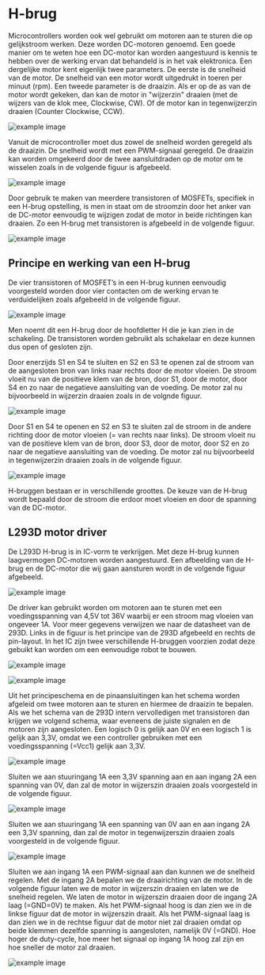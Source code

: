 # H-brug

Microcontrollers worden ook wel gebruikt om motoren aan te sturen die op gelijkstroom werken.
Deze worden DC-motoren genoemd. Een goede manier om te weten hoe een DC-motor kan worden aangestuurd is kennis te hebben over de werking ervan dat behandeld is in het vak elektronica.
Een dergelijke motor kent eigenlijk twee parameters.
De eerste is de snelheid van de motor. De snelheid van een motor wordt uitgedrukt in toeren per minuut (rpm).
Een tweede parameter is de draaizin. Als er op de as van de motor wordt gekeken, dan kan de motor in "wijzerzin" draaien (met de wijzers van de klok mee, Clockwise, CW). Of de motor kan in tegenwijzerzin draaien (Counter Clockwise, CCW).

![example image](./images/motor1.png "An exemplary image")

Vanuit de microcontroller moet dus zowel de snelheid worden geregeld als de draaizin.
De snelheid wordt met een PWM-signaal geregeld.
De draaizin kan worden omgekeerd door de twee aansluitdraden op de motor om te wisselen zoals in de volgende figuur is afgebeeld.

![example image](./images/motor2.png "An exemplary image")

Door gebruik te maken van meerdere transistoren of MOSFETs, specifiek in een H-brug opstelling, is men in staat om de stroomzin door het anker van de DC-motor eenvoudig te wijzigen zodat de motor in beide richtingen kan draaien. Zo een H-brug met transistoren is afgebeeld in de volgende figuur.

![example image](./images/hbrug1.png "An exemplary image")

## Principe en werking van een H-brug

De vier transistoren of MOSFET’s in een H-brug kunnen eenvoudig voorgesteld worden door vier contacten om de werking ervan te verduidelijken zoals afgebeeld in de volgende figuur.

![example image](./images/hbrug2.png "An exemplary image")

Men noemt dit een H-brug door de hoofdletter H die je kan zien in de schakeling. De transistoren worden gebruikt als schakelaar en deze kunnen dus open of gesloten zijn.

Door enerzijds S1 en S4 te sluiten en S2 en S3 te openen zal de stroom van de aangesloten bron van links naar rechts door de motor vloeien.
De stroom vloeit nu van de positieve klem van de bron, door S1, door de motor, door S4 en zo naar de negatieve aansluiting van de voeding. De motor zal nu bijvoorbeeld in wijzerzin draaien zoals in de volgnde figuur.

![example image](./images/hbrug3.png "An exemplary image")

Door S1 en S4 te openen en S2 en S3 te sluiten zal de stroom in de andere richting door de motor vloeien (= van rechts naar links).
De stroom vloeit nu van de positieve klem van de bron, door S3, door de motor, door S2 en zo naar de negatieve aansluiting van de voeding. De motor zal nu bijvoorbeeld in tegenwijzerzin draaien zoals in de volgende figuur.

![example image](./images/hbrug4.png "An exemplary image")

H-bruggen bestaan er in verschillende groottes. De keuze van de H-brug wordt bepaald door de stroom die erdoor moet vloeien en door de spanning van de DC-motor.

## L293D motor driver

De L293D H-brug is in IC-vorm te verkrijgen. Met deze H-brug kunnen laagvermogen DC-motoren worden aangestuurd. Een afbeelding van de H-brug en de DC-motor die wij gaan aansturen wordt in de volgende figuur afgebeeld.

![example image](./images/l293.png "An exemplary image")

De driver kan gebruikt worden om motoren aan te sturen met een voedingsspanning van 4,5V tot 36V waarbij er een stroom mag vloeien van ongeveer 1A. Voor meer gegevens verwijzen we naar de datasheet van de 293D.
Links in de figuur is het principe van de 293D afgebeeld en rechts de pin-layout. In het IC zijn twee verschillende H-bruggen voorzien zodat deze gebuikt kan worden om een eenvoudige robot te bouwen.

![example image](./images/ic.png "An exemplary image")

![example image](./images/tabel.png "An exemplary image")

Uit het principeschema en de pinaansluitingen kan het schema worden afgeleid om twee motoren aan te sturen en hiermee de draaizin te bepalen.
Als we het schema van de 293D intern vervolledigen met transistoren dan krijgen we volgend schema, waar eveneens de juiste signalen en de motoren zijn aangesloten.
Een logisch 0 is gelijk aan 0V en een logisch 1 is gelijk aan 3,3V, omdat we een controller gebruiken met een voedingsspanning (=Vcc1) gelijk aan 3,3V.

![example image](./images/ic2.png "An exemplary image")

Sluiten we aan stuuringang 1A een 3,3V spanning aan en aan ingang 2A een spanning van 0V, dan zal de motor in wijzerszin draaien zoals voorgesteld in de volgende figuur.

![example image](./images/cw.png "An exemplary image")

Sluiten we aan stuuringang 1A een spanning van 0V aan en aan ingang 2A een 3,3V spanning, dan zal de motor in tegenwijzerszin draaien zoals voorgesteld in de volgende figuur.

![example image](./images/ccw.png "An exemplary image")


Sluiten we aan ingang 1A een PWM-signaal aan dan kunnen we de snelheid regelen.
Met de ingang 2A bepalen we de draairichting van de motor.
In de volgende figuur laten we de motor in wijzerszin draaien en laten we de snelheid regelen.
We laten de motor in wijzerszin draaien door de ingang 2A laag (=GND=0V) te maken.
Als het PWM-signaal hoog is dan zien we in de linkse figuur dat de motor in wijzerszin draait.
Als het PWM-signaal laag is dan zien we in de rechtse figuur dat de motor niet zal draaien omdat op beide klemmen dezelfde spanning is aangesloten, namelijk 0V (=GND).
Hoe hoger de duty-cycle, hoe meer het signaal op ingang 1A hoog zal zijn en hoe sneller de motor zal draaien.

![example image](./images/draaizin.png "An exemplary image")

